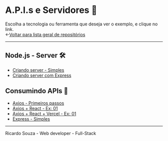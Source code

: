 # A.P.I.s e Servidores 🔘
Escolha a tecnologia ou ferramenta que deseja ver o exemplo, e clique no link.<br> 
←[Voltar para lista geral de repositórios](https://github.com/ricardaonao/Portifolio)


___________________________________________________________________________________________________
## Node.js - Server 🛠
* [Criando server - Simples]()
* [Criando server com Express]()


## Consumindo APIs 🧰
* [Axios - Primeiros passos](https://github.com/ricardaonao/API-Node-Axios)
* [Axios + React - Ex: 01](https://github.com/ricardaonao/API-Node-Axios-React)
* [Axios + React + Vercel - Ex: 01]()
* [Express - Simples](https://github.com/ricardaonao/API-Node-Express-Basico)


___________________________________________________________________________________________________
Ricardo Souza  - Web developer - Full-Stack
